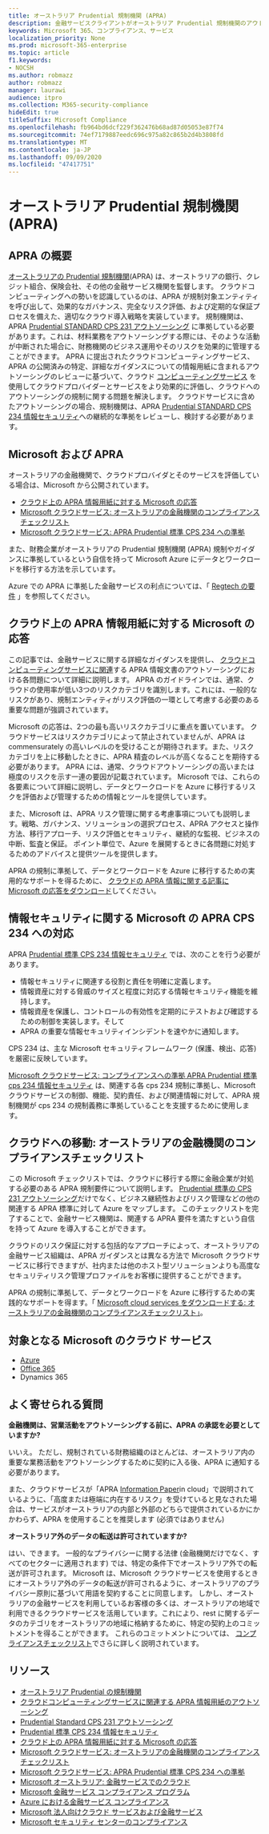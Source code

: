 ```yaml
---
title: オーストラリア Prudential 規制機関 (APRA)
description: 金融サービスクライアントがオーストラリア Prudential 規制機関のアウトソーシング標準に準拠するために役立つ Microsoft ガイダンス。
keywords: Microsoft 365、コンプライアンス、サービス
localization_priority: None
ms.prod: microsoft-365-enterprise
ms.topic: article
f1.keywords:
- NOCSH
ms.author: robmazz
author: robmazz
manager: laurawi
audience: itpro
ms.collection: M365-security-compliance
hideEdit: true
titleSuffix: Microsoft Compliance
ms.openlocfilehash: fb964bd6dcf229f362476b68ad87d05053e87f74
ms.sourcegitcommit: 74ef7179887eedc696c975a82c865b2d4b3808fd
ms.translationtype: MT
ms.contentlocale: ja-JP
ms.lasthandoff: 09/09/2020
ms.locfileid: "47417751"
---
```

# <a name="australian-prudential-regulation-authority-apra"></a>オーストラリア Prudential 規制機関 (APRA)

## <a name="apra-overview"></a>APRA の概要

[オーストラリアの Prudential 規制機関](https://www.apra.gov.au/)(APRA) は、オーストラリアの銀行、クレジット組合、保険会社、その他の金融サービス機関を監督します。 クラウドコンピューティングへの勢いを認識しているのは、APRA が規制対象エンティティを呼び出して、効果的なガバナンス、完全なリスク評価、および定期的な保証プロセスを備えた、適切なクラウド導入戦略を実装しています。 規制機関は、APRA [Prudential STANDARD CPS 231 アウトソーシング](https://www.apra.gov.au/sites/default/files/Prudential-Standard-CPS-231-Outsourcing-%28July-2017%29.pdf) に準拠している必要があります。これは、材料業務をアウトソーシングする際には、そのような活動が中断された場合に、財務機関のビジネス運用やそのリスクを効果的に管理することができます。 APRA に提出されたクラウドコンピューティングサービス、APRA の公開済みの特定、詳細なガイダンスについての情報用紙に含まれるアウトソーシングのレビューに基づいて、クラウド [コンピューティングサービス](https://www.apra.gov.au/sites/default/files/information_paper_-_outsourcing_involving_cloud_computing_services.pdf) を使用してクラウドプロバイダーとサービスをより効果的に評価し、クラウドへのアウトソーシングの規制に関する問題を解決します。  クラウドサービスに含めたアウトソーシングの場合、規制機関は、APRA [Prudential STANDARD CPS 234 情報セキュリティ](https://www.legislation.gov.au/Details/F2018L01745)への継続的な準拠をレビューし、検討する必要があります。

## <a name="microsoft-and-apra"></a>Microsoft および APRA

オーストラリアの金融機関で、クラウドプロバイダとそのサービスを評価している場合は、Microsoft から公開されています。

- [クラウド上の APRA 情報用紙に対する Microsoft の応答](https://aka.ms/navigatecloudaustralia) 
- [Microsoft クラウドサービス: オーストラリアの金融機関のコンプライアンスチェックリスト](https://www.microsoft.com/cms/api/am/binary/RE3ez0C)
- [Microsoft クラウドサービス: APRA Prudential 標準 CPS 234 への準拠](https://query.prod.cms.rt.microsoft.com/cms/api/am/binary/RE2OsZg)

また、財務企業がオーストラリアの Prudential 規制機関 (APRA) 規制やガイダンスに準拠しているという自信を持って Microsoft Azure にデータとワークロードを移行する方法を示しています。

Azure での APRA に準拠した金融サービスの利点については、「 [Regtech の要件](https://news.microsoft.com/en-au/features/regtech-meets-fintech-perpetual-microsoft-transform-finance-sector/) 」を参照してください。

## <a name="microsoft-response-to-the-apra-information-paper-on-cloud"></a>クラウド上の APRA 情報用紙に対する Microsoft の応答

この記事では、金融サービスに関する詳細なガイダンスを提供し、 [クラウドコンピューティングサービスに関連](https://www.apra.gov.au/sites/default/files/information_paper_-_outsourcing_involving_cloud_computing_services.pdf)する APRA 情報文書のアウトソーシングにおける各問題について詳細に説明します。 APRA のガイドラインでは、通常、クラウドの使用率が低い3つのリスクカテゴリを識別します。これには、一般的なリスクがあり、規制エンティティがリスク評価の一環として考慮する必要のある重要な問題が強調されています。

Microsoft の応答は、2つの最も高いリスクカテゴリに重点を置いています。 クラウドサービスはリスクカテゴリによって禁止されていませんが、APRA は commensurately の高いレベルのを受けることが期待されます。また、リスクカテゴリを上に移動したときに、APRA 精査のレベルが高くなることを期待する必要があります。 APRA には、通常、クラウドアウトソーシングの高いまたは極度のリスクを示す一連の要因が記載されています。 Microsoft では、これらの各要素について詳細に説明し、データとワークロードを Azure に移行するリスクを評価および管理するための情報とツールを提供しています。

また、Microsoft は、APRA リスク管理に関する考慮事項についても説明します。戦略、ガバナンス、ソリューションの選択プロセス、APRA アクセスと操作方法、移行アプローチ、リスク評価とセキュリティ、継続的な監視、ビジネスの中断、監査と保証。 ポイント単位で、Azure を展開するときに各問題に対処するためのアドバイスと提供ツールを提供します。

APRA の規制に準拠して、データとワークロードを Azure に移行するための実用的なサポートを得るために、 [クラウドの APRA 情報に関する記事に Microsoft の応答をダウンロード](https://aka.ms/navigatecloudaustralia)してください。

## <a name="microsoft-response-to-the-apra-cps-234-on-information-security"></a>情報セキュリティに関する Microsoft の APRA CPS 234 への対応

APRA [Prudential 標準 CPS 234 情報セキュリティ](https://www.legislation.gov.au/Details/F2018L01745) では、次のことを行う必要があります。

- 情報セキュリティに関連する役割と責任を明確に定義します。
- 情報資産に対する脅威のサイズと程度に対応する情報セキュリティ機能を維持します。
- 情報資産を保護し、コントロールの有効性を定期的にテストおよび確認するための制御を実装します。そして
- APRA の重要な情報セキュリティインシデントを速やかに通知します。

CPS 234 は、主な Microsoft セキュリティフレームワーク (保護、検出、応答) を厳密に反映しています。

[Microsoft クラウドサービス: コンプライアンスへの準拠 APRA Prudential 標準 cps 234 情報セキュリティ](https://query.prod.cms.rt.microsoft.com/cms/api/am/binary/RE2OsZg) は、関連する各 cps 234 規制に準拠し、Microsoft クラウドサービスの制御、機能、契約責任、および関連情報に対して、APRA 規制機関が cps 234 の規制義務に準拠していることを支援するために使用します。

## <a name="navigating-your-way-to-the-cloud-a-compliance-checklist-for-financial-institutions-in-australia"></a>クラウドへの移動: オーストラリアの金融機関のコンプライアンスチェックリスト

この Microsoft チェックリストでは、クラウドに移行する際に金融企業が対処する必要のある APRA 規制要件について説明します。 [Prudential 標準の CPS 231 アウトソーシング](https://www.apra.gov.au/sites/default/files/Prudential-Standard-CPS-231-Outsourcing-%28July-2017%29.pdf)だけでなく、ビジネス継続性およびリスク管理などの他の関連する APRA 標準に対して Azure をマップします。 このチェックリストを完了することで、金融サービス機関は、関連する APRA 要件を満たすという自信を持って Azure を導入することができます。

クラウドのリスク保証に対する包括的なアプローチによって、オーストラリアの金融サービス組織は、APRA ガイダンスとは異なる方法で Microsoft クラウドサービスに移行できますが、社内または他のホスト型ソリューションよりも高度なセキュリティリスク管理プロファイルをお客様に提供することができます。

APRA の規制に準拠して、データとワークロードを Azure に移行するための実践的なサポートを得ます。「 [Microsoft cloud services をダウンロードする: オーストラリアの金融機関のコンプライアンスチェックリスト」](https://www.microsoft.com/cms/api/am/binary/RE3ez0C)。

## <a name="microsoft-in-scope-cloud-services"></a>対象となる Microsoft のクラウド サービス

- [Azure](https://aka.ms/AzureCompliance)
- [Office 365](https://go.microsoft.com/fwlink/p/?LinkID=2077751)
- Dynamics 365

## <a name="frequently-asked-questions"></a>よく寄せられる質問

**金融機関は、営業活動をアウトソーシングする前に、APRA の承認を必要としていますか?**

いいえ。 ただし、規制されている財務組織のほとんどは、オーストラリア内の重要な業務活動をアウトソーシングするために契約に入る後、APRA に通知する必要があります。

また、クラウドサービスが「APRA [Information Paper](https://www.apra.gov.au/sites/default/files/information_paper_-_outsourcing_involving_cloud_computing_services.pdf)in cloud」で説明されているように、「高度または極端に内在するリスク」を受けていると見なされた場合は、サービスがオーストラリアの内部と外部のどちらで提供されているかにかかわらず、APRA を使用することを推奨します (必須ではありません)

**オーストラリア外のデータの転送は許可されていますか?**

はい、できます。 一般的なプライバシーに関する法律 (金融機関だけでなく、すべてのセクターに適用されます) では、特定の条件下でオーストラリア外での転送が許可されます。 Microsoft は、Microsoft クラウドサービスを使用するときにオーストラリア外のデータの転送が許可されるように、オーストラリアのプライバシー原則に基づいて用語を契約することに同意します。 しかし、オーストラリアの金融サービスを利用しているお客様の多くは、オーストラリアの地域で利用できるクラウドサービスを活用しています。これにより、rest に関するデータのカテゴリをオーストラリアの地域に格納するために、特定の契約上のコミットメントを得ることができます。 これらのコミットメントについては、 [コンプライアンスチェックリスト](https://www.microsoft.com/cms/api/am/binary/RE3ez0C)でさらに詳しく説明されています。

## <a name="resources"></a>リソース

- [オーストラリア Prudential の規制機関](https://www.apra.gov.au/)
- [クラウドコンピューティングサービスに関連する APRA 情報用紙のアウトソーシング](https://www.apra.gov.au/sites/default/files/information_paper_-_outsourcing_involving_cloud_computing_services.pdf)
- [Prudential Standard CPS 231 アウトソーシング](https://www.apra.gov.au/sites/default/files/Prudential-Standard-CPS-231-Outsourcing-%28July-2017%29.pdf)
- [Prudential 標準 CPS 234 情報セキュリティ](https://www.legislation.gov.au/Details/F2018L01745)
- [クラウド上の APRA 情報用紙に対する Microsoft の応答](https://aka.ms/navigatecloudaustralia)
- [Microsoft クラウドサービス: オーストラリアの金融機関のコンプライアンスチェックリスト](https://www.microsoft.com/cms/api/am/binary/RE3ez0C)
- [Microsoft クラウドサービス: APRA Prudential 標準 CPS 234 への準拠](https://query.prod.cms.rt.microsoft.com/cms/api/am/binary/RE2OsZg)
- [Microsoft オーストラリア: 金融サービスでのクラウド](https://www.microsoft.com/en-sg/apac/trustedcloud/australia-financial-service.aspx)
- [Microsoft 金融サービス コンプライアンス プログラム](https://www.microsoft.com/download/details.aspx?id=55332)
- [Azure における金融サービス コンプライアンス](https://azure.microsoft.com/resources/videos/azurecon-2015-financial-services-compliance-in-azure/)
- [Microsoft 法人向けクラウド サービスおよび金融サービス](https://www.microsoft.com/trustcenter/cloudservices/financialservices)
- [Microsoft セキュリティ センターのコンプライアンス](https://www.microsoft.com/trust-center/compliance/compliance-overview)
